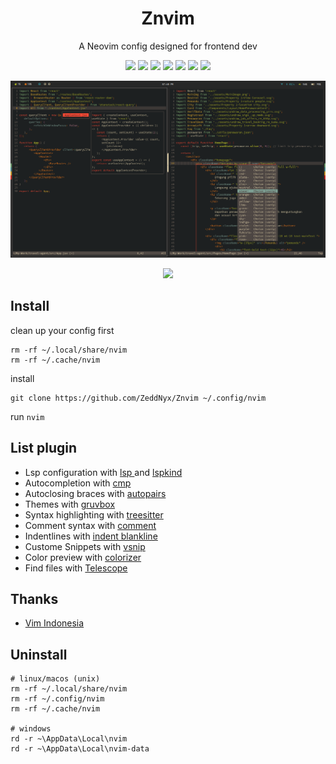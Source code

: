 <h1 align="center">Znvim</h1>
<p align="center">A Neovim config designed for frontend dev</p>

<p align="center">
  <img src="https://img.shields.io/badge/-HTML-ED6428?style=for-the-badge&logo=html5&labelColor=302D41" /> 
  <img src="https://img.shields.io/badge/-Tailwind-08BCDC?style=for-the-badge&logo=tailwindcss&labelColor=302D41" /> 
  <img src="https://img.shields.io/badge/-JavaScript-yellow?style=for-the-badge&logo=javascript&labelColor=302D41" /> 
  <img src="https://img.shields.io/badge/-TypeScript-blue?style=for-the-badge&logo=typescript&labelColor=302D41" /> 
  <img src="https://img.shields.io/badge/-React-08BCDC?style=for-the-badge&logo=react&labelColor=302D41" /> 
  <img src="https://img.shields.io/badge/-Next-FFF?style=for-the-badge&logo=nextdotjs&labelColor=302D41" /> 
  <img src="https://img.shields.io/badge/-Lua-0408F?style=for-the-badge&logo=lua&labelColor=302D41" /> 
</p>

![nvim](./preview/nvim.png)

<p align="center">
    <a href="https://github.com/Zeddnyx/Znvim">
      <img src="https://img.shields.io/github/last-commit/Zeddnyx/Znvim?style=for-the-badge&logo=github&color=7dc4e4&logoColor=D9E0EE&labelColor=302D41"/>
    </a>
</p>

## Install

clean up your config first

```
rm -rf ~/.local/share/nvim
rm -rf ~/.cache/nvim
```

install

```
git clone https://github.com/ZeddNyx/Znvim ~/.config/nvim

```

run `nvim`

## List plugin

- Lsp configuration with [lsp ](https://github.com/neovim/nvim-lspconfig) and [lspkind](https://github.com/onsails/lspkind.nvim)
- Autocompletion with [cmp](https://github.com/hrsh7th/nvim-cmp)
- Autoclosing braces with [autopairs](https://github.com/windwp/nvim-autopairs)
- Themes with [gruvbox](https://github.com/ellisonleao/gruvbox.nvim)
- Syntax highlighting with [treesitter](https://github.com/nvim-treesitter/nvim-treesitter)
- Comment syntax with [comment](https://github.com/numToStr/Comment.nvim)
- Indentlines with [indent blankline](https://github.com/lukas-reineke/indent-blankline.nvim)
- Custome Snippets with [vsnip](https://github.com/hrsh7th/cmp-vsnip)
- Color preview with [colorizer](https://github.com/NvChad/nvim-colorizer)
- Find files with [Telescope](https://github.com/nvim-telescope/telescope.nvim)

## Thanks

- [Vim Indonesia](https://t.me/VimID)

## Uninstall

```
# linux/macos (unix)
rm -rf ~/.local/share/nvim
rm -rf ~/.config/nvim
rm -rf ~/.cache/nvim

# windows
rd -r ~\AppData\Local\nvim
rd -r ~\AppData\Local\nvim-data
```
